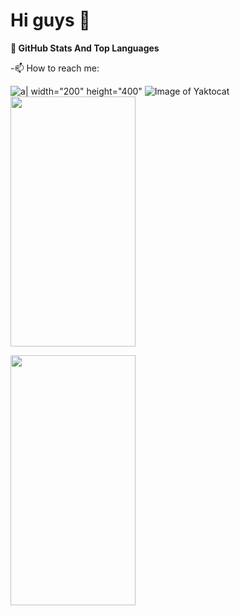 # Hi guys 🥳

**📌 GitHub Stats And Top Languages**

-📫 How to reach me:




![a](https://i.pinimg.com/originals/32/57/31/325731898416cd08042a1c4e8e884506.png )| width="200" height="400" 
![Image of Yaktocat](https://octodex.github.com/images/yaktocat.png)
<img src="https://camo.githubusercontent.com/..." data-canonical-src="https://i.pinimg.com/originals/32/57/31/325731898416cd08042a1c4e8e884506.png" width="200" height="400" />


<img src=a data-canonical-src="https://gyazo.com/eb5c5741b6a9a16c692170a41a49c858.png" width="200" height="400" />








<!--
**MuharremCandan/MuharremCandan** is a ✨ _special_ ✨ repository because its `README.md` (this file) appears on your GitHub profile.

Here are some ideas to get you started:

- 🔭 I’m currently working on ...
- 🌱 I’m currently learning ...
- 👯 I’m looking to collaborate on ...
- 🤔 I’m looking for help with ...
- 💬 Ask me about ...
- 📫 How to reach me: ...
- 😄 Pronouns: ...
- ⚡ Fun fact: ...
-->
